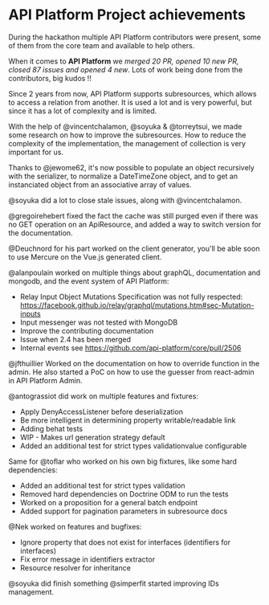 # API Platform Project achievements

During the hackathon multiple API Platform contributors were present, some of them from the core team and available to help others.

When it comes to **API Platform** we *merged 20 PR, opened 10 new PR, closed 87 issues and opened 4 new*. Lots of work being done from the contributors, big kudos !!

Since 2 years from now, API Platform supports subresources, which allows to access a relation from another.
It is used a lot and is very powerful, but since it has a lot of complexity and is limited.

With the help of @vincentchalamon, @soyuka & @torreytsui, we made some research on how to improve the subresources. How to reduce the complexity of the implementation, the management of collection is very important for us.

Thanks to @jewome62, it's now possible to populate an object recursively with the serializer, to normalize a DateTimeZone object, and to get an instanciated object from an associative array of values.

@soyuka did a lot to close stale issues, along with @vincentchalamon.

@gregoirehebert fixed the fact the cache was still purged even if there was no GET operation on an ApiResource, and added a way to switch version for the documentation.

@Deuchnord for his part worked on the client generator, you'll be able soon to use Mercure on the Vue.js generated client.

@alanpoulain worked on multiple things about graphQL, documentation and mongodb, and the event system of API Platform:
 	
- Relay Input Object Mutations Specification was not fully respected: https://facebook.github.io/relay/graphql/mutations.htm#sec-Mutation-inputs
- Input messenger was not tested with MongoDB
- Improve the contributing documentation
- Issue when 2.4 has been merged
- Internal events see https://github.com/api-platform/core/pull/2506

@jfthuillier Worked on the documentation on how to override function in the admin. He also started a PoC on how to use the guesser from react-admin in API Platform Admin.

@antograssiot did work on multiple features and fixtures: 

- Apply DenyAccessListener before deserialization
- Be more intelligent in determining property writable/readable link
- Adding behat tests
- WIP - Makes url generation strategy default
- Added an additional test for strict types validationvalue configurable

Same for @toflar who worked on his own big fixtures, like some hard dependencies:

- Added an additional test for strict types validation
- Removed hard dependencies on Doctrine ODM to run the tests
- Worked on a proposition for a general batch endpoint
- Added support for pagination parameters in subresource docs

@Nek worked on features and bugfixes:

- Ignore property that does not exist for interfaces (identifiers for interfaces)
- Fix error message in identifiers extractor
- Resource resolver for inheritance

@soyuka did finish something @simperfit started improving IDs management.
